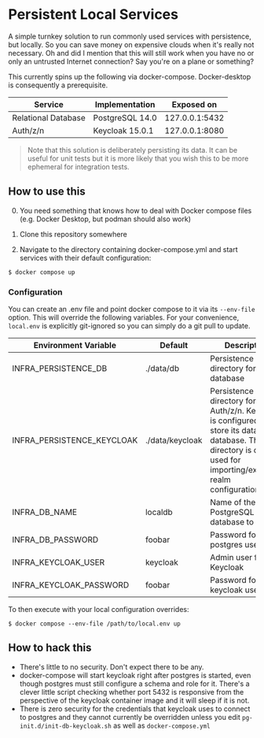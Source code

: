 # Persistent Local Services

A simple turnkey solution to run commonly used services with persistence, but locally. So you can save money on expensive clouds when it's really not necessary. Oh and did I mention that this will still work when you have no or only an untrusted Internet connection? Say you're on a plane or something?

This currently spins up the following via docker-compose. Docker-desktop is consequently a prerequisite.

| Service | Implementation | Exposed on |
|---------|----------------|------------|
| Relational Database | PostgreSQL 14.0 | 127.0.0.1:5432 | 
| Auth/z/n | Keycloak 15.0.1 | 127.0.0.1:8080 |

>Note that this solution is deliberately persisting its data. It can be useful for unit tests but it is more likely that you wish this to be more ephemeral for integration tests.

## How to use this

0. You need something that knows how to deal with Docker compose files (e.g. Docker Desktop, but podman should also work)

1. Clone this repository somewhere

2. Navigate to the directory containing docker-compose.yml and start services with their default configuration:

```shell
$ docker compose up
```

### Configuration

You can create an .env file and point docker compose to it via its `--env-file` option. This will override the following variables. For your convenience, `local.env` is explicitly git-ignored so you can simply do a git pull to update.

| Environment Variable | Default | Description |
|----------------------|---------|-------------|
| INFRA_PERSISTENCE_DB | ./data/db | Persistence directory for the database |
| INFRA_PERSISTENCE_KEYCLOAK | ./data/keycloak | Persistence directory for Auth/z/n. Keycloak is configured to store its data in the database. This directory is only used for importing/exporting realm configurations |
| INFRA_DB_NAME        | localdb | Name of the PostgreSQL database to spin up |
| INFRA_DB_PASSWORD    | foobar  | Password for the postgres user |
| INFRA_KEYCLOAK_USER  | keycloak | Admin user for Keycloak |
| INFRA_KEYCLOAK_PASSWORD | foobar | Password for the keycloak user |

To then execute with your local configuration overrides:

```shell
$ docker compose --env-file /path/to/local.env up
```

## How to hack this

* There's little to no security. Don't expect there to be any.
* docker-compose will start keycloak right after postgres is started, even though postgres must still configure a schema and role for it. There's a clever little script checking whether port 5432 is responsive from the perspective of the keycloak container image and it will sleep if it is not.
* There is zero security for the credentials that keycloak uses to connect to postgres and they cannot currently be overridden unless you edit `pg-init.d/init-db-keycloak.sh` as well as `docker-compose.yml`
